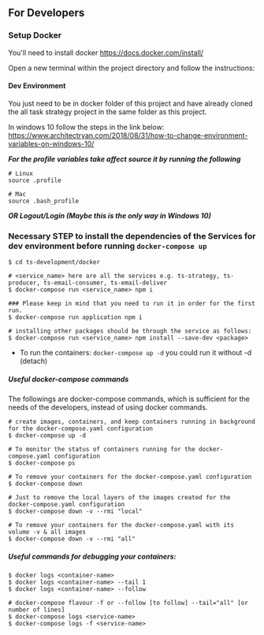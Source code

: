 ## For Developers
### Setup Docker
You'll need to install docker https://docs.docker.com/install/

Open a new terminal within the project directory and follow the instructions:

#### Dev Environment
You just need to be in docker folder of this project and have already cloned the all task strategy project in the same folder as this project.

In windows 10 follow the steps in the link below:
https://www.architectryan.com/2018/08/31/how-to-change-environment-variables-on-windows-10/

***For the profile variables take affect source it by running the following***

```
# Linux
source .profile

# Mac
source .bash_profile
```

***OR Logout/Login (Maybe this is the only way in Windows 10)***

### Necessary STEP to install the dependencies of the Services for dev environment before running `docker-compose up`
```
$ cd ts-development/docker

# <service_name> here are all the services e.g. ts-strategy, ts-producer, ts-email-consumer, ts-email-deliver
$ docker-compose run <service_name> npm i

### Please keep in mind that you need to run it in order for the first run.
$ docker-compose run application npm i

# installing other packages should be through the service as follows:
$ docker-compose run <service_name> npm install --save-dev <package>

```

* To run the containers: `docker-compose up -d` you could run it without -d (detach)

##### Useful docker-compose commands
The followings are docker-compose commands, which is sufficient for the needs of the developers, instead of using docker commands.
```
# create images, containers, and keep containers running in background for the docker-compose.yaml configuration
$ docker-compose up -d

# To monitor the status of containers running for the docker-compose.yaml configuration
$ docker-compose ps

# To remove your containers for the docker-compose.yaml configuration
$ docker-compose down

# Just to remove the local layers of the images created for the docker-compose.yaml configuration
$ docker-compose down -v --rmi "local"

# To remove your containers for the docker-compose.yaml with its volume -v & all images
$ docker-compose down -v --rmi "all"
```

##### Useful commands for debugging your containers:
```
$ docker logs <container-name>
$ docker logs <container-name> --tail 1
$ docker logs <container-name> --follow

# docker-compose flavour -f or --follow [to follow] --tail="all" [or number of lines]
$ docker-compose logs <service-name>
$ docker-compose logs -f <service-name>
```